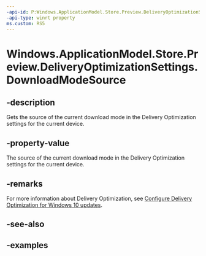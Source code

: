 ```yaml
---
-api-id: P:Windows.ApplicationModel.Store.Preview.DeliveryOptimizationSettings.DownloadModeSource
-api-type: winrt property
ms.custom: RS5
---
```


<!-- Property syntax.
public DeliveryOptimizationDownloadModeSource DownloadModeSource { get; }
-->

# Windows.ApplicationModel.Store.Preview.DeliveryOptimizationSettings.DownloadModeSource

## -description
Gets the source of the current download mode in the Delivery Optimization settings for the current device.

## -property-value
The source of the current download mode in the Delivery Optimization settings for the current device.

## -remarks
For more information about Delivery Optimization, see [Configure Delivery Optimization for Windows 10 updates](https://docs.microsoft.com/windows/deployment/update/waas-delivery-optimization).

## -see-also

## -examples
